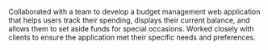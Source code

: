 Collaborated with a team to develop a budget management web application that helps users track their spending, displays their current balance, and allows them to set aside funds for special occasions. Worked closely with clients to ensure the application met their specific needs and preferences.
